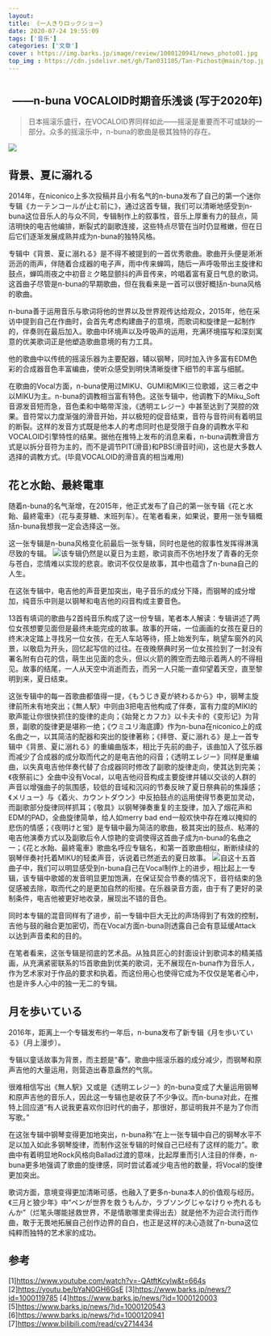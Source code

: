 ```yaml
---
layout: 
title: 《一人きりロックショー》
date: 2020-07-24 19:55:09
tags: ['音乐']
categories: ['文章']
cover : https://img.barks.jp/image/review/1000120941/news_photo01.jpg
top_img : https://cdn.jsdelivr.net/gh/Tan031105/Tan-Pichost@main/top.jpg
---
```

# 
<h2 align="right">——n-buna VOCALOID时期音乐浅谈 (写于2020年)</h2>

> ​日本摇滚乐盛行，在VOCALOID界同样如此——摇滚是重要而不可或缺的一部分。众多的摇滚乐中，n-buna的歌曲是极其独特的存在。

![](https://i.kfs.io/album/global/50350157,1v1/fit/500x500.jpg)

## 背景、夏に溺れる

​2014年，在niconico上多次投稿并且小有名气的n-buna发布了自己的第一个迷你专辑《カーテンコールが止む前に》，通过这首专辑，我们可以清晰地感受到n-buna这位音乐人的与众不同，专辑制作上的叙事性，音乐上厚重有力的鼓点，简洁明快的电吉他编排，断裂式的副歌连接，这些特点尽管在当时仍显稚嫩，但在日后它们逐渐发展成熟并成为n-buna的独特风格。

​专辑中《背景、夏に溺れる》是不得不被提到的一首优秀歌曲。歌曲开头便是淅淅沥沥的雨声，伴随着合成器的电子声，雨中传来蝉鸣，随后一声呼吸带出主旋律和鼓点，蝉鸣雨夜之中初音ミク略显颤抖的声音传来，吟唱着富有夏日气息的歌词。这首曲子尽管是n-buna的早期歌曲，但在我看来是一首可以很好概括n-buna风格的歌曲。

​n-buna善于运用音乐与歌词将他的世界以及世界观传达给观众，2015年，他在采访中提到自己在作曲时，会首先考虑构建曲子的意境，而歌词和旋律是一起制作的，伴奏则在最后加入。歌曲中环境声以及呼吸声的运用，充满环境描写和深刻寓意的优美歌词正是他塑造歌曲意境的有力工具。

​他的歌曲中以传统的摇滚乐器为主要配器，辅以钢琴，同时加入许多富有EDM色彩的合成器音色丰富编曲，使听众感受到明快清晰旋律下细节的丰富与细腻。

​在歌曲的Vocal方面，n-buna使用过MIKU、GUMI和MIKI三位歌姬，这三者之中以MIKU为主。n-buna的调教相当富有特色。这张专辑中，他调教下的Miku_Soft音源发音短而急，音色柔和中略带浑浊，《透明エレジー》中甚至达到了哭腔的效果。音符常以力度渐强的滑音开始，并以极短的促音结束，音符与音符间有着明显的断裂。这样的发音方式既是他本人的考虑同时也是受限于自身的调教水平和VOCALOID引擎特性的结果。据他在推特上发布的消息来看，n-buna调教滑音方式是以拆分音符为主的，而不是调节PIT(滑音)和PBS(滑音时间)，这也是大多数人选择的调教方式。(毕竟VOCALOID的滑音真的相当难用)

## 花と水飴、最終電車

​随着n-buna的名气渐增，在2015年，他正式发布了自己的第一张专辑《花と水飴、最終電車》（花与麦芽糖、末班列车）。在笔者看来，如果说，要用一张专辑概括n-buna我想我一定会选择这一张。

​这一张专辑是n-buna风格变化前最后一张专辑，同时也是他的叙事性发挥得淋漓尽致的专辑。
![](https://cdn.jsdelivr.net/gh/Tan031105/Tan-Pichost@main/%E5%9B%BE%E7%89%871.jpg)
​	该专辑仍然是以夏日为主题，歌词哀而不伤地抒发了青春的无奈与苍白，恋情难以实现的悲哀。歌词不仅仅是故事，其中也蕴含了n-buna自己的人生。

在这张专辑中，电吉他的声音更加突出，电子音乐的成分下降，而钢琴的成分增加，纯音乐中则是以钢琴和电吉他的闷音构成主要音色。

​13首有填词的歌曲与2首纯音乐构成了这一份专辑，笔者本人解读：专辑讲述了两位女孩想要见面但是最终未能完成的故事。故事的开端，一位画画的女孩在夏日的终末决定踏上寻找另一位女孩，在无人车站等待，搭上始发列车，眺望车窗外的风景，以敬启为开头，回忆起写信的过往。在夜晚祭典时另一位女孩捡到了一封没有署名附有白花的信，萌生出见面的念头，但以火箭的腾空而去暗示着两人的不得相见。故事的结尾，一人从天空中消逝而去，而另一人只能一直仰望着天空，直至黎明到来，夏日结束。

​这张专辑中的每一首歌曲都值得一提，《もうじき夏が終わるから》中，钢琴主旋律前所未有地突出；《無人駅》中则由3把电吉他构成了伴奏，富有力度的MIKI的歌声能让你很快抓住的旋律的走向；《始発とカフカ》以卡夫卡的《变形记》为背景，副歌的旋律更是堪称一绝；《ウミユリ海底譚》作为n-buna在niconico上的成名曲之一，以其简洁的配器和突出的旋律著称；《拝啓、夏に溺れる》是上一首专辑中《背景、夏に溺れる》的重编曲版本，相比于先前的曲子，该曲加入了弦乐器而减少了合成器的成分取而代之的是电吉他的闷音；《透明エレジー》同样是重编曲，以失真电吉他伴奏代替了合成器同时修改了副歌的旋律走向，使其达到完美；《夜祭前に》全曲中没有Vocal，以电吉他闷音构成主要旋律并辅以交谈的人群的声音以增强曲子的氛围感，较低的音域和沉闷的节奏反映了夏日祭典前的焦躁感；《メリュー》与《着火、カウントダウン》中反拍鼓点的运用使得节奏更加灵动，而副歌部分旋律同样抓耳；《敬具》以钢琴弹奏重复的主旋律，加入了烟花声和EDM的PAD，全曲旋律简单，给人如merry bad end一般欢快中存在难以掩抑的悲伤的情感；《夜明けと蛍》是专辑中最为简洁的歌曲，极其突出的鼓点、粘滞的电吉他演奏方式以及副歌后令人惊艳的变调使得这首曲子成为n-buna的名曲之一；《花と水飴、最終電車》歌曲名呼应专辑名，和第一首歌曲相似，断断续续的钢琴伴奏衬托着MIKU的轻柔声音，诉说着已然逝去的夏日故事。
![](https://cdn.jsdelivr.net/gh/Tan031105/Tan-Pichost@main/%E5%9B%BE%E7%89%872.jpg)
​自这十五首曲子中，我们可以明显感受到n-buna自己在Vocal制作上的进步，相比起上一专辑，该专辑中歌姬的发音明显更加饱满，在保证契合节奏的情况下，音符结束的急促感被去除，取而代之的是更加自然的衔接。在乐器录音方面，由于有了更好的录制条件，电吉他被更好地收录，展现出不错的音色。

​同时本专辑的混音同样有了进步，前一专辑中巨大无比的声场得到了有效的控制，吉他与鼓的融合更加密切，而在Vocal方面n-buna则透露自己会有意延缓Attack以达到声音柔和的目的。

​在笔者看来，这张专辑是彻底的艺术品。从独具匠心的封面设计到歌词本的精美插画，从充满紧密联系的15首歌曲到优美的歌词，无不展现在n-buna作为音乐人，作为艺术家对于作品的要求和执着。而这份用心也使得它成为不仅仅是笔者心中，也是许多人心中的独一无二的专辑。

## 月を歩いている

​2016年，距离上一个专辑发布约一年后，n-buna发布了新专辑《月を歩いている》（月上漫步）。

​专辑以童话故事为背景，而主题是“春”。歌曲中摇滚乐器的成分减少，而钢琴和原声吉他的大量运用，则营造出春意盎然的气氛。

​很难相信写出《無人駅》又或是《透明エレジー》的n-buna变成了大量运用钢琴和原声吉他的音乐人，因此这一专辑也是收获了不少争议。而n-buna对此，在推特上回应道“有人说我更喜欢你旧时代的曲子，那很好，那证明我并不是为了你而写歌。”

​在这张专辑中钢琴变得更加地突出，n-buna称“在上一张专辑中自己的钢琴水平不足以加入如此多钢琴旋律，而制作这张专辑的时候自己已经有了这样的能力”。歌曲中有着明显地Rock风格向Ballad过渡的意味，比起厚重而引人注目的伴奏，n-buna更多地强调了歌曲的旋律感，同时尝试着减少电吉他的数量，将Vocal的旋律更加突出。

​歌词方面，意境变得更加清晰可感，也融入了更多n-buna本人的价值观与经历。《三月と狼少年》中“ペンが世界を救うもんか，ラブソングじゃなけりゃ売れるもんか”（烂笔头哪能拯救世界，不是情歌哪里卖得出去）就是他不为迎合流行而作曲，敢于无畏地拓展自己创作边界的自白，也正是这样的决心造就了n-buna这位纯粹而独特的艺术家的成功。

## 参考
[1]https://www.youtube.com/watch?v=-QAtftKcylw&t=664s
[2]https://youtu.be/bYaN0GH6GsE
[3]https://www.barks.jp/news/?id=1000119785
[4]https://www.barks.jp/news/?id=1000120003
[5]https://www.barks.jp/news/?id=1000120543
[6]https://www.barks.jp/news/?id=1000120941
[7]https://www.bilibili.com/read/cv2714434




